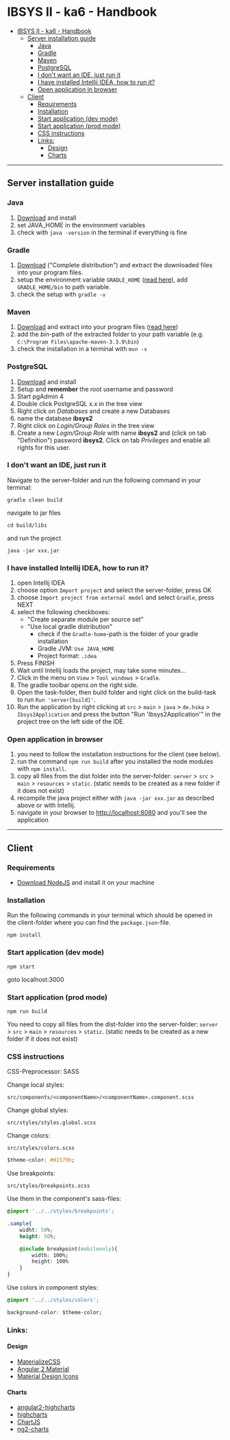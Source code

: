 # IBSYS II - ka6 - Handbook

<!-- TOC -->

- [IBSYS II - ka6 - Handbook](#ibsys-ii---ka6---handbook)
    - [Server installation guide](#server-installation-guide)
        - [Java](#java)
        - [Gradle](#gradle)
        - [Maven](#maven)
        - [PostgreSQL](#postgresql)
        - [I don't want an IDE, just run it](#i-dont-want-an-ide-just-run-it)
        - [I have installed Intellij IDEA, how to run it?](#i-have-installed-intellij-idea-how-to-run-it)
        - [Open application in browser](#open-application-in-browser)
    - [Client](#client)
        - [Requirements](#requirements)
        - [Installation](#installation)
        - [Start application (dev mode)](#start-application-dev-mode)
        - [Start application (prod mode)](#start-application-prod-mode)
        - [CSS instructions](#css-instructions)
        - [Links:](#links)
            - [Design](#design)
            - [Charts](#charts)

<!-- /TOC -->

---

## Server installation guide
### Java
1. [Download](http://www.oracle.com/technetwork/java/javase/downloads/index-jsp-138363.html) and install
2. set JAVA_HOME in the environment variables
3. check with `java -version` in the terminal if everything is fine

### Gradle
1. [Download](https://gradle.org/gradle-download/) ("Complete distribution") and extract the downloaded files into your program files.
2. setup the environment variable `GRADLE_HOME` ([read here](https://docs.gradle.org/current/userguide/installation.html#sec:installation_environment_variables)), add `GRADLE_HOME/bin` to path variable. 
3. check the setup with `gradle -v`

### Maven
1. [Download](https://maven.apache.org/download.cgi) and extract into your program files ([read here](https://maven.apache.org/install.html))
2. add the *bin*-path of the extracted folder to your path variable (e.g. `C:\Program Files\apache-maven-3.3.9\bin`)
3. check the installation in a terminal with `mvn -v`

### PostgreSQL
1. [Download](https://www.postgresql.org/download/) and install
2. Setup and **remember** the root username and password
3. Start pgAdmin 4
4. Double click PostgreSQL x.x in the tree view
5. Right click on *Databases* and create a new Databases
6. name the database **ibsys2**
7. Right click on *Login/Group Roles* in the tree view
8. Create a new *Login/Group Role* with name **ibsys2** and (click on tab "Definition") password **ibsys2**. Click on tab *Privileges* and enable all rights for this user.

### I don't want an IDE, just run it
Navigate to the server-folder and run the following command in your terminal:

```
gradle clean build
```
navigate to jar files
```
cd build/libs
```
and run the project
```
java -jar xxx.jar
```

### I have installed Intellij IDEA, how to run it?
1. open Intellij IDEA
2. choose option `Import project` and select the server-folder, press OK
3. choose `Import project from external model` and select `Gradle`, press NEXT
4. select the following checkboxes:
    - "Create separate module per source set"
    - "Use local gradle distribution"
        - check if the `Gradle-home`-path is the folder of your gradle installation
        - Gradle JVM: `Use JAVA_HOME`
        - Project format: `.idea`
5. Press FINISH
6. Wait until Intellij loads the project, may take some minutes...
7. Click in the menu on `View` > `Tool windows` > `Gradle`.
8. The gradle toolbar opens on the right side.
9. Open the task-folder, then build folder and right click on the build-task to run `Run 'server[build]'`.
10. Run the application by right clicking at `src` > `main` > `java` > `de.hska` > `Ibsys2Application` and press the button "Run 'Ibsys2Application'" in the project tree on the left side of the IDE.

### Open application in browser
1. you need to follow the installation instructions for the client (see below).
2. run the command `npm run build` after you installed the node modules with `npm install`. 
3. copy all files from the dist folder into the server-folder: `server` > `src` > `main` > `resources` > `static`. (static needs to be created as a new folder if it does not exist)
4. recompile the java project either with `java -jar xxx.jar` as described above or with Intellij.
5. navigate in your browser to [http://localhost:8080](http://localhost:8080) and you'll see the application

---

## Client

### Requirements
- [Download NodeJS](https://nodejs.org/en/) and install it on your machine 

### Installation
Run the following commands in your terminal which should be opened in the client-folder where you can find the `package.json`-file.
```
npm install
```

### Start application (dev mode)
```
npm start
```
goto localhost:3000

### Start application (prod mode)
```
npm run build
```
You need to copy all files from the dist-folder into the server-folder: `server` > `src` > `main` > `resources` > `static`. (static needs to be created as a new folder if it does not exist)


### CSS instructions
CSS-Preprocessor: SASS

Change local styles:
```
src/components/<componentName>/<componentName>.component.scss
```

Change global styles:
```
src/styles/styles.global.scss
```

Change colors:
```
src/styles/colors.scss
```
```css
$theme-color: #01579b;
```

Use breakpoints:
```
src/styles/breakpoints.scss
```
Use them in the component's sass-files:
```css
@import '../../styles/breakpoints';

.sample{
    widht: 50%;
    height: 50%;

    @include breakpoint(mobileonly){
        width: 100%;
        height: 100%
    }
}
```

Use colors in component styles:
```css
@import '../../styles/colors';

background-color: $theme-color;
```

### Links:
#### Design
- [MaterializeCSS](http://materializecss.com/)
- [Angular 2 Material](https://material.angular.io/)
- [Material Design Icons](https://materialdesignicons.com/)

#### Charts
- [angular2-highcharts](https://github.com/gevgeny/angular2-highcharts)
- [highcharts](http://www.highcharts.com/)
- [ChartJS](http://www.chartjs.org/)
- [ng2-charts](http://valor-software.com/ng2-charts/)
